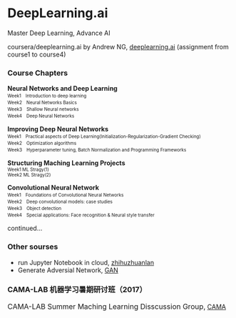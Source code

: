 # DeepLearning.ai
Master Deep Learning, Advance AI

coursera/deeplearning.ai by Andrew NG, [deeplearning.ai](https://www.deeplearning.ai/) (assignment from course1 to course4)
### Course Chapters
**Neural Networks and Deep Learning**  
<font size=1>Week1　Introduction to deep learning</font>  
<font size=1>Week2　Neural Networks Basics</font>   
<font size=1>Week3　Shallow Neural networks</font>   
<font size=1>Week4　Deep Neural Networks</font>   

**Improving Deep Neural Networks**  
<font size=1>Week1　Practical aspects of Deep Learning(Initialization-Regularization-Gradient Checking)</font>  
<font size=1>Week2　Optimization algorithms</font>  
<font size=1>Week3　Hyperparameter tuning, Batch Normalization and Programming Frameworks</font>  

**Structuring Maching Learning Projects**   
<font size=1>Week1 ML Stragy(1)</font>  
<font size=1>Week2 ML Stragy(2)</font>

**Convolutional Neural Network**  
<font size=1>Week1　Foundations of Convolutional Neural Networks</font>  
<font size=1>Week2　Deep convolutional models: case studies</font>  
<font size=1>Week3　Object detection</font>  
<font size=1>Week4　Special applications: Face recognition & Neural style transfer</font>  
   
   continued...
   

### Other sourses
* run Jupyter Notebook in cloud, [zhihuzhuanlan](https://zhuanlan.zhihu.com/p/20226040)
* Generate Adversial Network, [GAN](https://www.youtube.com/watch?v=0CKeqXl5IY0&t=3s)

### CAMA-LAB 机器学习暑期研讨班（2017）
<font size = 3> CAMA-LAB Summer Maching Learning Disscussion Group,</font> [CAMA](https://github.com/AAAAAbox/cama_summer_class_2017)